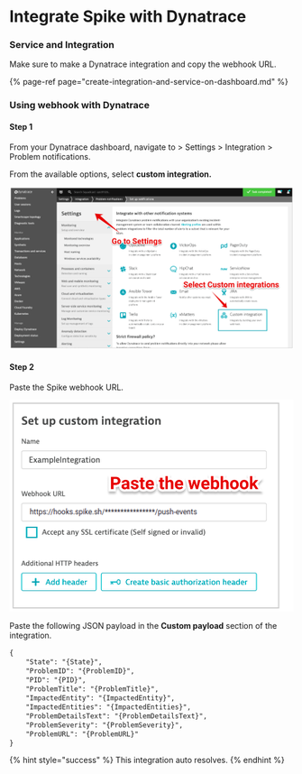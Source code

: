 # Integrate Spike with Dynatrace

### Service and Integration

Make sure to make a Dynatrace integration and copy the webhook URL.

{% page-ref page="create-integration-and-service-on-dashboard.md" %}



### Using webhook with Dynatrace

#### Step 1

From your Dynatrace dashboard, navigate to &gt; Settings &gt; Integration &gt; Problem notifications.

From the available options, select **custom integration.**

![](../.gitbook/assets/image%20%2874%29.png)



#### Step 2

Paste the Spike webhook URL.

![](../.gitbook/assets/image%20%2822%29.png)

Paste the following JSON payload in the **Custom payload** section of the integration.

```text
{
    "State": "{State}",
    "ProblemID": "{ProblemID}",
    "PID": "{PID}",
    "ProblemTitle": "{ProblemTitle}",
    "ImpactedEntity": "{ImpactedEntity}",
    "ImpactedEntities": "{ImpactedEntities}",
    "ProblemDetailsText": "{ProblemDetailsText}",
    "ProblemSeverity": "{ProblemSeverity}",
    "ProblemURL": "{ProblemURL}"
}
```



{% hint style="success" %}
This integration auto resolves.
{% endhint %}



